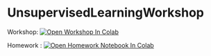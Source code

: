 # UnsupervisedLearningWorkshop

Workshop: [![Open Workshop In Colab](https://colab.research.google.com/assets/colab-badge.svg)](https://colab.research.google.com/github/univai-ghf/UnsupervisedLearningWorkshop/blob/main/Unsupervised_Learning.ipynb)

Homework : [![Open Homework Notebook In Colab](https://colab.research.google.com/assets/colab-badge.svg)](https://colab.research.google.com/github.com/univai-ghf/UnsupervisedLearningWorkshop/blob/main/UnsupervisedLearning_HW.ipynb)
